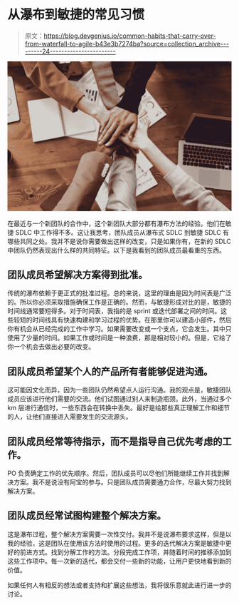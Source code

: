 # 从瀑布到敏捷的常见习惯

> 原文：<https://blog.devgenius.io/common-habits-that-carry-over-from-waterfall-to-agile-b43e3b7274ba?source=collection_archive---------24----------------------->

![](img/ec0c825708375fbeeb47c5c126ad6d80.png)

在最近与一个新团队的合作中，这个新团队大部分都有瀑布方法的经验。他们在敏捷 SDLC 中工作得不多。这让我思考，团队成员从瀑布式 SDLC 到敏捷 SDLC 有哪些共同之处。我并不是说你需要做出这样的改变，只是如果你有，在新的 SDLC 中团队仍然表现出什么样的共同特征。以下是我看到的团队成员最看重的东西。

## 团队成员希望解决方案得到批准。

传统的瀑布依赖于更正式的批准过程。总的来说，这里的理由是因为时间表是广泛的。所以你必须采取措施确保工作是正确的。然而，与敏捷形成对比的是，敏捷的时间线通常要短得多。对于时间表，我指的是 sprint 或迭代部署之间的时间。这些较短的时间线具有快速构建和学习过程的优势。在那里你可以建造小部件，然后你有机会从已经完成的工作中学习。如果需要改变或一个支点，它会发生。其中只使用了少量的时间。如果工作或时间是一种浪费，那是相对较小的。但是，它给了你一个机会去做出必要的改变。

## 团队成员希望某个人的产品所有者能够促进沟通。

这可能因文化而异，因为一些团队仍然希望点人运行沟通。我的观点是，敏捷团队成员应该进行他们需要的交流。他们试图通过别人来制造瓶颈。此外，当通过多个 km 层进行通信时，一些东西会在转换中丢失。最好是给那些真正理解工作和细节的人，让他们直接进入需要发生的交流源头。

## 团队成员经常等待指示，而不是指导自己优先考虑的工作。

PO 负责确定工作的优先顺序。然后，团队成员可以尽他们所能继续工作并找到解决方案。我不是说没有阿宝的参与。只是团队成员需要通力合作，尽最大努力找到解决方案。

## 团队成员经常试图构建整个解决方案。

这是瀑布过程，整个解决方案需要一次性交付。我并不是说瀑布要求这样，但是以我的经验，这是团队在使用该方法时使用的过程。更多的迭代解决方案是敏捷中更好的前进方式。找到分解工作的方法。分段完成工作项，并随着时间的推移添加到这些工作项中。每一次新的迭代，都会交付一些新的功能，让用户更快地看到新的价值。

如果任何人有相反的想法或者支持和扩展这些想法，我将很乐意就此进行进一步的讨论。